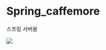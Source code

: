 # Spring_caffemore
스프링 서버용

<img src="https://user-images.githubusercontent.com/66946182/103851172-7035a580-50ec-11eb-8faa-f165f7462f73.png">
